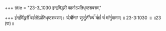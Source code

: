 +++
title = "23-3_1030 इन्द्रमिद्धरी वहतोऽप्रतिधृष्टशवसम्"

+++
इ꣢न्द्र꣣मि꣡द्धरी꣢꣯ वह꣣तो꣡ऽप्र꣢तिधृष्टशवसम्। ऋ꣡षी꣢णाꣳ सुष्टु꣣ती꣡रुप꣢꣯ य꣣ज्ञं꣢ च꣣ मा꣡नु꣢षाणाम् ॥ 23-3:1030 ॥ ॥23 (पा)॥